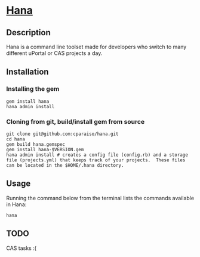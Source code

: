 # [Hana](http://en.wikipedia.org/wiki/Hana_Highway)

## Description
Hana is a command line toolset made for developers who switch to many different uPortal or CAS projects a day.

## Installation
### Installing the gem
    gem install hana
    hana admin install
### Cloning from git, build/install gem from source
    git clone git@github.com:cparaiso/hana.git
    cd hana
    gem build hana.gemspec
    gem install hana-$VERSION.gem
    hana admin install # creates a config file (config.rb) and a storage file (projects.yml) that keeps track of your projects.  These files can be located in the $HOME/.hana directory.

## Usage
Running the command below from the terminal lists the commands available in Hana:

    hana

## TODO
CAS tasks :(